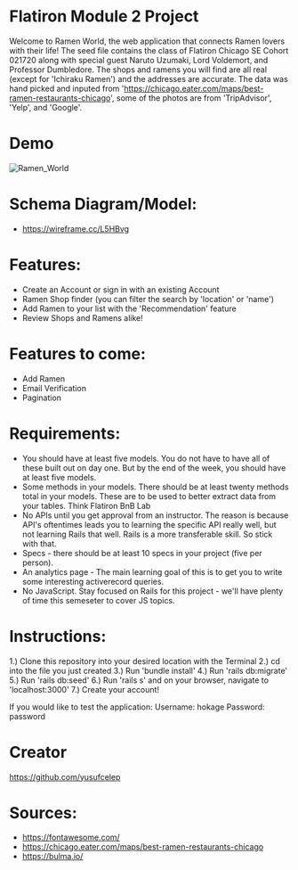 # Flatiron Module 2 Project

Welcome to Ramen World, the web application that connects Ramen lovers with their life!
The seed file contains the class of Flatiron Chicago SE Cohort 021720 along with special guest Naruto Uzumaki, Lord Voldemort, and Professor Dumbledore. The shops and ramens you will find are all real (except for 'Ichiraku Ramen') and the addresses are accurate. The data was hand picked and inputed from 'https://chicago.eater.com/maps/best-ramen-restaurants-chicago', some of the photos are from 'TripAdvisor', 'Yelp', and 'Google'.

# Demo
![Ramen_World](https://github.com/yusufcelep/modtwoproject/blob/master/app/assets/images/Ramen_World.gif?raw=true)


# Schema Diagram/Model:
- https://wireframe.cc/L5HBvg


# Features:
- Create an Account or sign in with an existing Account
- Ramen Shop finder (you can filter the search by 'location' or 'name')
- Add Ramen to your list with the 'Recommendation' feature
- Review Shops and Ramens alike!


# Features to come:
- Add Ramen
- Email Verification
- Pagination


# Requirements:
- You should have at least five models. You do not have to have all of these built out on day one. But by the end of the week, you should have at least five models.
- Some methods in your models. There should be at least twenty methods total in your models. These are to be used to better extract data from your tables. Think Flatiron BnB Lab
- No APIs until you get approval from an instructor. The reason is because API's oftentimes leads you to learning the specific API really well, but not learning Rails that well. Rails is a more transferable skill. So stick with that.
- Specs - there should be at least 10 specs in your project (five per person).
- An analytics page - The main learning goal of this is to get you to write some interesting activerecord queries.
- No JavaScript. Stay focused on Rails for this project - we'll have plenty of time this semeseter to cover JS topics.


# Instructions:
1.) Clone this repository into your desired location with the Terminal
2.) cd into the file you just created
3.) Run 'bundle install'
4.) Run 'rails db:migrate'
5.) Run 'rails db:seed'
6.) Run 'rails s' and on your browser, navigate to 'localhost:3000'
7.) Create your account! 

If you would like to test the application:
Username: hokage
Password: password


# Creator
https://github.com/yusufcelep

# Sources:
- https://fontawesome.com/
- https://chicago.eater.com/maps/best-ramen-restaurants-chicago
- https://bulma.io/
